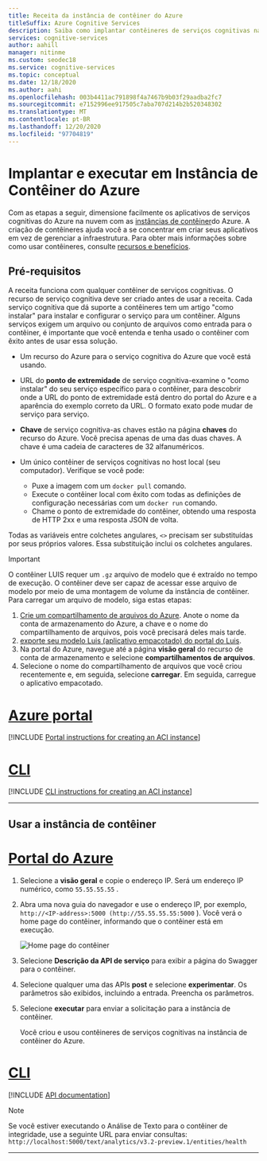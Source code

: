 ```yaml
---
title: Receita da instância de contêiner do Azure
titleSuffix: Azure Cognitive Services
description: Saiba como implantar contêineres de serviços cognitivas na instância de contêiner do Azure
services: cognitive-services
author: aahill
manager: nitinme
ms.custom: seodec18
ms.service: cognitive-services
ms.topic: conceptual
ms.date: 12/18/2020
ms.author: aahi
ms.openlocfilehash: 003b4411ac791898f4a7467b9b03f29aadba2fc7
ms.sourcegitcommit: e7152996ee917505c7aba707d214b2b520348302
ms.translationtype: MT
ms.contentlocale: pt-BR
ms.lasthandoff: 12/20/2020
ms.locfileid: "97704819"
---
```

# <a name="deploy-and-run-container-on-azure-container-instance"></a>Implantar e executar em Instância de Contêiner do Azure

Com as etapas a seguir, dimensione facilmente os aplicativos de serviços cognitivas do Azure na nuvem com as [instâncias de contêiner](../../container-instances/index.yml)do Azure. A criação de contêineres ajuda você a se concentrar em criar seus aplicativos em vez de gerenciar a infraestrutura. Para obter mais informações sobre como usar contêineres, consulte [recursos e benefícios](../cognitive-services-container-support.md#features-and-benefits).

## <a name="prerequisites"></a>Pré-requisitos

A receita funciona com qualquer contêiner de serviços cognitivas. O recurso de serviço cognitiva deve ser criado antes de usar a receita. Cada serviço cognitiva que dá suporte a contêineres tem um artigo "como instalar" para instalar e configurar o serviço para um contêiner. Alguns serviços exigem um arquivo ou conjunto de arquivos como entrada para o contêiner, é importante que você entenda e tenha usado o contêiner com êxito antes de usar essa solução.

* Um recurso do Azure para o serviço cognitiva do Azure que você está usando.
* URL do **ponto de extremidade** de serviço cognitiva-examine o "como instalar" do seu serviço específico para o contêiner, para descobrir onde a URL do ponto de extremidade está dentro do portal do Azure e a aparência do exemplo correto da URL. O formato exato pode mudar de serviço para serviço.
* **Chave** de serviço cognitiva-as chaves estão na página **chaves** do recurso do Azure. Você precisa apenas de uma das duas chaves. A chave é uma cadeia de caracteres de 32 alfanuméricos.

* Um único contêiner de serviços cognitivas no host local (seu computador). Verifique se você pode:
  * Puxe a imagem com um `docker pull` comando.
  * Execute o contêiner local com êxito com todas as definições de configuração necessárias com um `docker run` comando.
  * Chame o ponto de extremidade do contêiner, obtendo uma resposta de HTTP 2xx e uma resposta JSON de volta.

Todas as variáveis entre colchetes angulares, `<>` precisam ser substituídas por seus próprios valores. Essa substituição inclui os colchetes angulares.

> [!IMPORTANT]
> O contêiner LUIS requer um `.gz` arquivo de modelo que é extraído no tempo de execução. O contêiner deve ser capaz de acessar esse arquivo de modelo por meio de uma montagem de volume da instância de contêiner. Para carregar um arquivo de modelo, siga estas etapas:
> 1. [Crie um compartilhamento de arquivos do Azure](../../storage/files/storage-how-to-create-file-share.md). Anote o nome da conta de armazenamento do Azure, a chave e o nome do compartilhamento de arquivos, pois você precisará deles mais tarde.
> 2. [exporte seu modelo Luis (aplicativo empacotado) do portal do Luis](../LUIS/luis-container-howto.md#export-packaged-app-from-luis). 
> 3. Na portal do Azure, navegue até a página **visão geral** do recurso de conta de armazenamento e selecione **compartilhamentos de arquivos**. 
> 4. Selecione o nome do compartilhamento de arquivos que você criou recentemente e, em seguida, selecione **carregar**. Em seguida, carregue o aplicativo empacotado. 

# <a name="azure-portal"></a>[Azure portal](#tab/portal)

[!INCLUDE [Portal instructions for creating an ACI instance](includes/create-container-instances-resource.md)]

# <a name="cli"></a>[CLI](#tab/cli)

[!INCLUDE [CLI instructions for creating an ACI instance](../containers/includes/create-container-instances-resource-from-azure-cli.md)]

---


## <a name="use-the-container-instance"></a>Usar a instância de contêiner

# <a name="azure-portal"></a>[Portal do Azure](#tab/portal)

1. Selecione a **visão geral** e copie o endereço IP. Será um endereço IP numérico, como `55.55.55.55` .
1. Abra uma nova guia do navegador e use o endereço IP, por exemplo, `http://<IP-address>:5000 (http://55.55.55.55:5000` ). Você verá o home page do contêiner, informando que o contêiner está em execução.

    ![Home page do contêiner](../../../includes/media/cognitive-services-containers-api-documentation/container-webpage.png)

1. Selecione **Descrição da API de serviço** para exibir a página do Swagger para o contêiner.

1. Selecione qualquer uma das APIs **post** e selecione **experimentar**.  Os parâmetros são exibidos, incluindo a entrada. Preencha os parâmetros.

1. Selecione **executar** para enviar a solicitação para a instância de contêiner.

    Você criou e usou contêineres de serviços cognitivas na instância de contêiner do Azure.

# <a name="cli"></a>[CLI](#tab/cli)

[!INCLUDE [API documentation](../../../includes/cognitive-services-containers-api-documentation.md)]

> [!NOTE]
> Se você estiver executando o Análise de Texto para o contêiner de integridade, use a seguinte URL para enviar consultas: `http://localhost:5000/text/analytics/v3.2-preview.1/entities/health`

---
